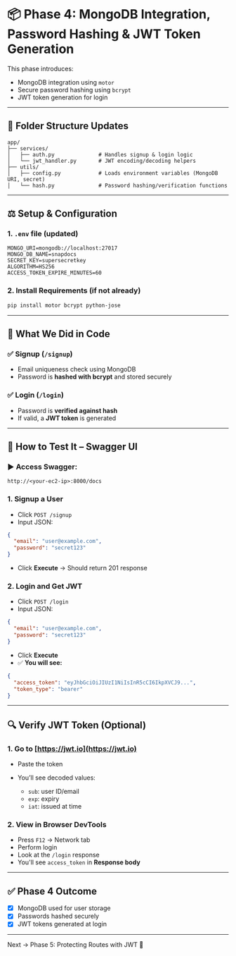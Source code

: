 # 📦 Phase 4: MongoDB Integration, Password Hashing & JWT Token Generation

This phase introduces:

* MongoDB integration using `motor`
* Secure password hashing using `bcrypt`
* JWT token generation for login

---

## 📁 Folder Structure Updates

```
app/
├── services/
│   ├── auth.py              # Handles signup & login logic
│   └── jwt_handler.py       # JWT encoding/decoding helpers
├── utils/
│   ├── config.py            # Loads environment variables (MongoDB URI, secret)
│   └── hash.py              # Password hashing/verification functions
```

---

## ⚖️ Setup & Configuration

### 1. `.env` file (updated)

```env
MONGO_URI=mongodb://localhost:27017
MONGO_DB_NAME=snapdocs
SECRET_KEY=supersecretkey
ALGORITHM=HS256
ACCESS_TOKEN_EXPIRE_MINUTES=60
```

### 2. Install Requirements (if not already)

```bash
pip install motor bcrypt python-jose
```

---

## 🚀 What We Did in Code

### ✅ Signup (`/signup`)

* Email uniqueness check using MongoDB
* Password is **hashed with bcrypt** and stored securely

### ✅ Login (`/login`)

* Password is **verified against hash**
* If valid, a **JWT token** is generated

---

## 🧪 How to Test It – Swagger UI

### ▶️ Access Swagger:

`http://<your-ec2-ip>:8000/docs`

### 1. **Signup a User**

* Click `POST /signup`
* Input JSON:

```json
{
  "email": "user@example.com",
  "password": "secret123"
}
```

* Click **Execute** → Should return 201 response

### 2. **Login and Get JWT**

* Click `POST /login`
* Input JSON:

```json
{
  "email": "user@example.com",
  "password": "secret123"
}
```

* Click **Execute**
* ✅ **You will see:**

```json
{
  "access_token": "eyJhbGciOiJIUzI1NiIsInR5cCI6IkpXVCJ9...",
  "token_type": "bearer"
}
```

---

## 🔍 Verify JWT Token (Optional)

### 1. Go to [https://jwt.io](https://jwt.io)

* Paste the token
* You’ll see decoded values:

  * `sub`: user ID/email
  * `exp`: expiry
  * `iat`: issued at time

### 2. View in Browser DevTools

* Press `F12` → Network tab
* Perform login
* Look at the `/login` response
* You'll see `access_token` in **Response body**

---

## ✅ Phase 4 Outcome

* [x] MongoDB used for user storage
* [x] Passwords hashed securely
* [x] JWT tokens generated at login

---

Next → Phase 5: Protecting Routes with JWT 🔐
